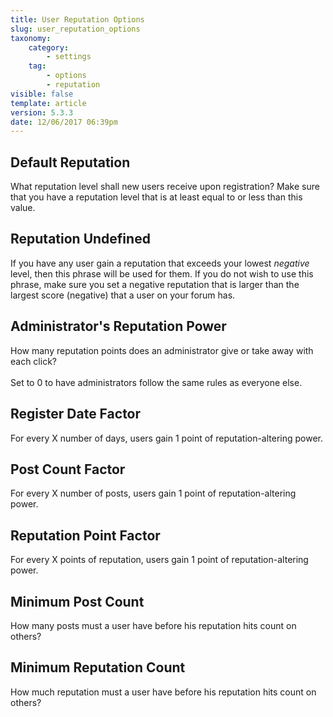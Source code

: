 ```yaml
---
title: User Reputation Options
slug: user_reputation_options
taxonomy:
    category:
        - settings
    tag:
        - options
        - reputation
visible: false
template: article
version: 5.3.3
date: 12/06/2017 06:39pm
---
```


## Default Reputation
What reputation level shall new users receive upon registration?  Make sure that you have a reputation level that is at least equal to or less than this value.

## Reputation Undefined
If you have any user gain a reputation that exceeds your lowest <em>negative</em> level, then this phrase will be used for them.  If you do not wish to use this phrase, make sure you set a negative reputation that is larger than the largest score (negative) that a user on your forum has.

## Administrator's Reputation Power
How many reputation points does an administrator give or take away with each click?<br />
<br />Set to 0 to have administrators follow the same rules as everyone else.

## Register Date Factor
For every X number of days, users gain 1 point of reputation-altering power.

## Post Count Factor
For every X number of posts, users gain 1 point of reputation-altering power.

## Reputation Point Factor
For every X points of reputation, users gain 1 point of reputation-altering power.

## Minimum Post Count
How many posts must a user have before his reputation hits count on others?

## Minimum Reputation Count
How much reputation must a user have before his reputation hits count on others?



